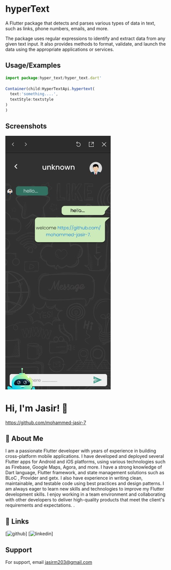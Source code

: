 
# hyperText


A Flutter package that detects and parses various types of data in text, such as links, phone numbers, emails, and more.
 
  The package uses regular expressions  to identify and extract data from any given text input. It also provides methods to format, validate, and launch the data using the appropriate applications or services.
 

## Usage/Examples

```javascript
import package:hyper_text/hyper_text.dart'

Container(child:HyperTextApi.hypertext(
  text:'something....',
  textStyle:textstyle
)
)
```
## Screenshots

![App Screenshot](https://github.com/mohammed-jasir-7/images/blob/main/WhatsApp%20Image%202023-10-23%20at%2023.06.15_4e771aa6.jpg)


# Hi, I'm Jasir! 👋
https://github.com/mohammed-jasir-7

## 🚀 About Me
I am a passionate Flutter developer with years of experience in building cross-platform mobile applications. I have developed and deployed several Flutter apps for Android and iOS platforms, using various technologies such as Firebase, Google Maps, Agora, and more. I have a strong knowledge of Dart language, Flutter framework, and state management solutions such as BLoC , Provider and getx. I also have experience in writing clean, maintainable, and testable code using best practices and design patterns. I am always eager to learn new skills and technologies to improve my Flutter development skills. I enjoy working in a team environment and collaborating with other developers to deliver high-quality products that meet the client's requirements and expectations.
.


## 🔗 Links
[![github](https://github.com/mohammed-jasir-7)]
[![linkedin](https://www.linkedin.com/in/jasir-bin-shihabudeen-61b99722b/)]






## Support

For support, email jasirm203@gmail.com 

